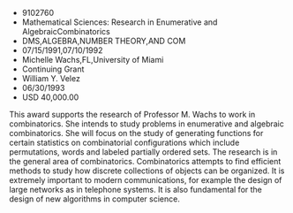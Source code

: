 
* 9102760
* Mathematical Sciences: Research in Enumerative and AlgebraicCombinatorics
* DMS,ALGEBRA,NUMBER THEORY,AND COM
* 07/15/1991,07/10/1992
* Michelle Wachs,FL,University of Miami
* Continuing Grant
* William Y. Velez
* 06/30/1993
* USD 40,000.00

This award supports the research of Professor M. Wachs to work in
combinatorics. She intends to study problems in enumerative and algebraic
combinatorics. She will focus on the study of generating functions for certain
statistics on combinatorial configurations which include permutations, words and
labeled partially ordered sets. The research is in the general area of
combinatorics. Combinatorics attempts to find efficient methods to study how
discrete collections of objects can be organized. It is extremely important to
modern communications, for example the design of large networks as in telephone
systems. It is also fundamental for the design of new algorithms in computer
science.
